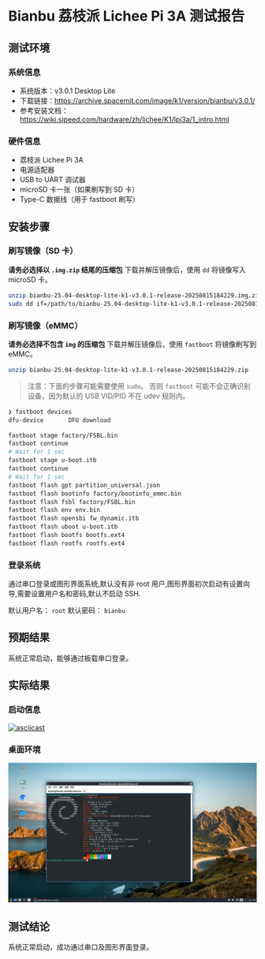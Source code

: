 # Bianbu 荔枝派 Lichee Pi 3A 测试报告

## 测试环境

### 系统信息

- 系统版本：v3.0.1 Desktop Lite
- 下载链接：https://archive.spacemit.com/image/k1/version/bianbu/v3.0.1/
- 参考安装文档：https://wiki.sipeed.com/hardware/zh/lichee/K1/lpi3a/1_intro.html

### 硬件信息

- 荔枝派 Lichee Pi 3A
- 电源适配器
- USB to UART 调试器
- microSD 卡一张（如果刷写到 SD 卡）
- Type-C 数据线（用于 fastboot 刷写）

## 安装步骤

### 刷写镜像（SD 卡）

**请务必选择以 `.img.zip` 结尾的压缩包**
下载并解压镜像后，使用 `dd` 将镜像写入 microSD 卡。

```bash
unzip bianbu-25.04-desktop-lite-k1-v3.0.1-release-20250815184229.img.zip
sudo dd if=/path/to/bianbu-25.04-desktop-lite-k1-v3.0.1-release-20250815184229.img of=/dev/your-device bs=1M status=progress
```

### 刷写镜像（eMMC）

**请务必选择不包含 `img` 的压缩包**
下载并解压镜像后，使用 `fastboot` 将镜像刷写到 eMMC。

```bash
unzip bianbu-25.04-desktop-lite-k1-v3.0.1-release-20250815184229.zip
```

> 注意：下面的步骤可能需要使用 `sudo`。
> 否则 `fastboot` 可能不会正确识别设备，因为默认的 USB VID/PID 不在 udev 规则内。

```bash
❯ fastboot devices
dfu-device       DFU download
```

```bash
fastboot stage factory/FSBL.bin
fastboot continue
# Wait for 1 sec
fastboot stage u-boot.itb
fastboot continue
# Wait for 1 sec
fastboot flash gpt partition_universal.json
fastboot flash bootinfo factory/bootinfo_emmc.bin
fastboot flash fsbl factory/FSBL.bin
fastboot flash env env.bin
fastboot flash opensbi fw_dynamic.itb
fastboot flash uboot u-boot.itb
fastboot flash bootfs bootfs.ext4
fastboot flash rootfs rootfs.ext4
```

### 登录系统

通过串口登录或图形界面系统,默认没有非 root 用户,图形界面初次启动有设置向导,需要设置用户名和密码,默认不启动 SSH.

默认用户名： `root`
默认密码： `bianbu`

## 预期结果

系统正常启动，能够通过板载串口登录。

## 实际结果

### 启动信息

[![asciicast](https://asciinema.org/a/JfIdHXEZ7PGMhHDaaoj2r9Y0X.svg)](https://asciinema.org/a/JfIdHXEZ7PGMhHDaaoj2r9Y0X)

### 桌面环境

![](./lxqt.jpg)

## 测试结论

系统正常启动，成功通过串口及图形界面登录。
